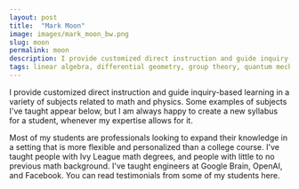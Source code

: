 ```yaml
---
layout: post
title:  "Mark Moon"
image: images/mark_moon_bw.png
slug: moon
permalink: moon
description: I provide customized direct instruction and guide inquiry-based learning in a variety of subjects related to math and physics. 
tags: linear algebra, differential geometry, group theory, quantum mechanics, special relativity
---
```


I provide customized direct instruction and guide inquiry-based learning in a variety of subjects related to math and physics. Some examples of subjects I've taught appear below, but I am always happy to create a new syllabus for a student, whenever my expertise allows for it.

Most of my students are professionals looking to expand their knowledge in a setting that is more flexible and personalized than a college course. I've taught people with Ivy League math degrees, and people with little to no previous math background. I've taught engineers at Google Brain, OpenAI, and Facebook. You can read testimonials from some of my students here.
